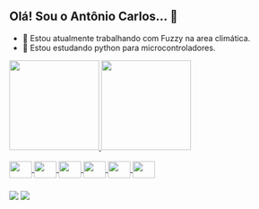 ## Olá! Sou o Antônio Carlos... 👋 

- 🔭 Estou atualmente trabalhando com Fuzzy na area climática.
- 🌱 Estou estudando python para microcontroladores.

 <div>
  <a href="https://github.com/AntonioC4r10s">
  <img height="160em" src="https://github-readme-stats.vercel.app/api?username=AntonioC4r10s&show_icons=true&theme=dark&include_all_commits=true&count_private=true"/>
  <img height="160em" src="https://github-readme-stats.vercel.app/api/top-langs/?username=AntonioC4r10s&layout=compact&langs_count=7&theme=dark"/>
</div> 
<div style="display: inline_block"><br>
  <img align="center" height="30" width="40" src="https://cdn.jsdelivr.net/gh/devicons/devicon/icons/python/python-original.svg" />  
  <img align="center" height="30" width="40" src="https://cdn.jsdelivr.net/gh/devicons/devicon/icons/java/java-original.svg" />
  <img align="center" height="30" width="40" src="https://cdn.jsdelivr.net/gh/devicons/devicon/icons/c/c-original.svg" />
  <img align="center" height="30" width="40" src="https://cdn.jsdelivr.net/gh/devicons/devicon/icons/cplusplus/cplusplus-original.svg" />
  <img align="center" height="30" width="40" src="https://cdn.jsdelivr.net/gh/devicons/devicon/icons/matlab/matlab-original.svg" />
  <img align="center" height="30" width="40" src="https://cdn.jsdelivr.net/gh/devicons/devicon/icons/arduino/arduino-original.svg" />
</div>

###

<div> 
  <a href="https://www.instagram.com/ac_jun10r/" target="_blank"><img src="https://img.shields.io/badge/-Instagram-%23E4405F?style=for-the-badge&logo=instagram&logoColor=white" target="_blank"></a>
<!--   <a href="jhunny.tec@gmail.com" target="_blank"><img src="https://img.shields.io/badge/Gmail-D14836?style=for-the-badge&logo=gmail&logoColor=white" target="_blank"></a> -->
<!--   <a href="https://www.facebook.com/jhunnyor.trompetista" target="_blank"><img src="https://img.shields.io/badge/Facebook-1877F2?style=for-the-badge&logo=facebook&logoColor=white" target="_blank"></a>   -->
 <a href="https://deezer.page.link/tQTkCcT3w46XL3LY8" target="_blank"><img src="https://img.shields.io/badge/Deezer-FEAA2D?style=for-the-badge&logo=deezer&logoColor=white" target="_blank"></a>  
</div>
